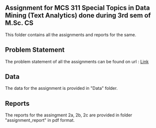 ## Assignment for MCS 311  Special Topics in Data Mining (Text Analytics) done during 3rd sem of M.Sc. CS
This folder contains all the assignments and reports for the same.

## Problem Statement
The problem statement of all the assignments can be found on url :
[Link](http://people.du.ac.in/~vbhatnagar/scp03500/mcs311-text-18.htm#Assignment1)

## Data
The data for the assignment is provided in "Data" folder.

## Reports
The reports for the assingment 2a, 2b, 2c are provided in folder "assignment_report" in pdf format.

